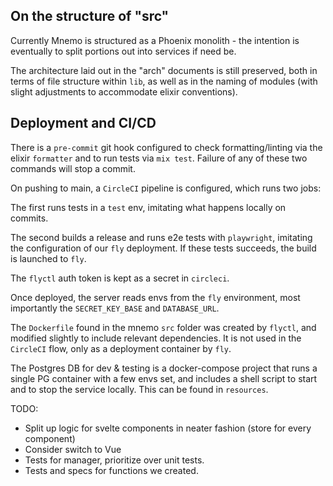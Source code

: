 ## On the structure of "src"

Currently Mnemo is structured as a Phoenix monolith - the intention is eventually 
to split portions out into services if need be.

The architecture laid out in the "arch" documents is still preserved, both in 
terms of file structure within `lib`, as well as in the naming of modules 
(with slight adjustments to accommodate elixir conventions).

## Deployment and CI/CD

There is a `pre-commit` git hook configured to check formatting/linting via the
elixir `formatter` and to run tests via `mix test`. Failure of any of these
two commands will stop a commit.

On pushing to main, a `CircleCI` pipeline is configured, which runs two jobs:

The first runs tests in a `test` env, imitating what happens locally on commits.

The second builds a release and runs e2e tests with `playwright`, imitating 
the configuration of our `fly` deployment. If these tests succeeds, the build
is launched to `fly`.

The `flyctl` auth token is kept as a secret in `circleci`.

Once deployed, the server reads envs from the `fly` environment, most importantly
the `SECRET_KEY_BASE` and `DATABASE_URL`.

The `Dockerfile` found in the mnemo `src` folder was created by `flyctl`, and 
modified slightly to include relevant dependencies. It is not used in the 
`CircleCI` flow, only as a deployment container by `fly`.

The Postgres DB for dev & testing is a docker-compose project that runs a
single PG container with a few envs set, and includes a shell script to 
start and to stop the service locally. This can be found in `resources`.

TODO: 
- Split up logic for svelte components in neater fashion (store for every component)
- Consider switch to Vue
- Tests for manager, prioritize over unit tests.
- Tests and specs for functions we created.
